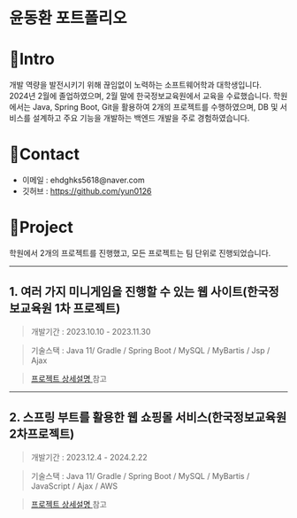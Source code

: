 # 윤동환 포트폴리오 


# 📌Intro

개발 역량을 발전시키기 위해 끊임없이 노력하는 소프트웨어학과 대학생입니다.  
 2024년 2월에 졸업하였으며, 2월 말에 한국정보교육원에서 교육을 수료했습니다.
  학원에서는 Java, Spring Boot, Git을 활용하여 2개의 프로젝트를 수행하였으며,
  DB 및 서비스를 설계하고 주요 기능을 개발하는 백엔드 개발을 주로 경험하였습니다.



# 📌Contact

<div>
    <ul>
        <li>이메일 : ehdghks5618@naver.com </li>
        <li>깃허브 : <a href="https://github.com/yun0126">https://github.com/yun0126<a></li>
    </ul>
</div>
 
# 📌Project  
학원에서 2개의 프로젝트를 진행했고,
모든 프로젝트는 팀 단위로 진행되었습니다.

<hr/>

## 1.  여러 가지 미니게임을 진행할 수 있는 웹 사이트(한국정보교육원 1차 프로젝트)

> 개발기간 : 2023.10.10 - 2023.11.30

> 기술스택 : Java 11/ Gradle / Spring Boot / MySQL / MyBartis / Jsp / Ajax  

> <a href="https://github.com/yun0126/first_project">프로젝트 상세설명 </a> 참고


<hr/>

## 2. 스프링 부트를 활용한 웹 쇼핑몰 서비스(한국정보교육원 2차프로젝트)

> 개발기간 : 2023.12.4 - 2024.2.22

> 기술스택 : Java 11/ Gradle / Spring Boot / MySQL / MyBartis / JavaScript / Ajax / AWS

> <a href="https://github.com/yun0126/second_project">프로젝트 상세설명 </a> 참고
